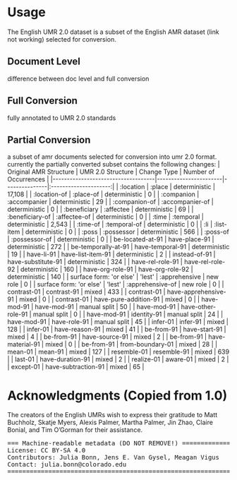 # Usage

The English UMR 2.0 dataset is a subset of the English AMR dataset (link not working) selected for conversion. 

## Document Level
difference between doc level and full conversion

## Full Conversion
fully annotated to UMR 2.0 standards

## Partial Conversion
a subset of amr documents selected for conversion into umr 2.0 format. currently the partially converted subset contains the following changes:
| Original AMR Structure             | UMR 2.0 Structure     | Change Type   | Number of Occurrences |
|------------------------------------|-----------------------|---------------|:---------------------:|
| :location                          | :place                | deterministic | 17,108                |
| :location-of                       | :place-of             | deterministic | 0                     |
| :companion                         | :accompanier          | deterministic | 29                    |
| :companion-of                      | :accompanier-of       | deterministic | 0                     |
| :beneficiary                       | :affectee             | deterministic | 69                    |
| :beneficiary-of                    | :affectee-of          | deterministic | 0                     |
| :time                              | :temporal             | deterministic | 2,543                 |
| :time-of                           | :temporal-of          | deterministic | 0                     |
| :li                                | :list-item            | deterministic | 0                     |
| :poss                              | :possessor            | deterministic | 566                   |
| :poss-of                           | :possessor-of         | deterministic | 0                     |
| be-located-at-91                   | have-place-91         | deterministic | 272                   |
| be-temporally-at-91                | have-temporal-91      | deterministic | 19                    |
| have-li-91                         | have-list-item-91     | deterministic | 2                     |
| instead-of-91                      | have-substitute-91    | deterministic | 324                   |
| have-rel-role-91                   | have-rel-role-92      | deterministic | 160                   |
| have-org-role-91                   | have-org-role-92      | deterministic | 140                   |
| surface form:  'or else' \| 'lest' | :apprehensive         | new role      | 0                     |
| surface form:  'or else' \| 'lest' | :apprehensive-of      | new role      | 0                     |
| contrast-01                        | contrast-91           | mixed         | 433                   |
| contrast-01                        | have-apprehensive-91  | mixed         | 0                     |
| contrast-01                        | have-pure-addition-91 | mixed         | 0                     |
| have-mod-91                        | have-mod-91           | manual split  | 50                    |
| have-mod-91                        | have-other-role-91    | manual split  | 0                     |
| have-mod-91                        | identity-91           | manual split  | 24                    |
| have-mod-91                        | have-role-91          | manual split  | 45                    |
| infer-01                           | infer-91              | mixed         | 128                   |
| infer-01                           | have-reason-91        | mixed         | 41                    |
| be-from-91                         | have-start-91         | mixed         | 4                     |
| be-from-91                         | have-source-91        | mixed         | 2                     |
| be-from-91                         | have-material-91      | mixed         | 0                     |
| be-from-91                         | from-boundary-01      | mixed         | 28                    |
| mean-01                            | mean-91               | mixed         | 127                   |
| resemble-01                        | resemble-91           | mixed         | 639                   |
| last-01                            | have-duration-91      | mixed         | 2                     |
| realize-01                         | aware-01              | mixed         | 2                     |
| except-01                          | have-subtraction-91   | mixed         | 65                    |

# Acknowledgments (Copied from 1.0)

The creators of the English UMRs wish to express their gratitude to Matt Buchholz, Skatje Myers, Alexis Palmer, Martha Palmer, Jin Zhao, Claire Bonial, and Tim O’Gorman for their assistance.


<pre>
=== Machine-readable metadata (DO NOT REMOVE!) ================================
License: CC BY-SA 4.0
Contributors: Julia Bonn, Jens E. Van Gysel, Meagan Vigus
Contact: julia.bonn@colorado.edu
===============================================================================
</pre>